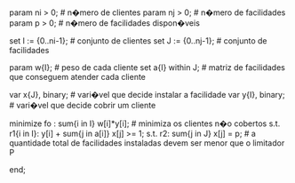 param ni > 0; 	# n�mero de clientes
param nj > 0; 	# n�mero de facilidades
param p > 0; 	# n�mero de facilidades dispon�veis

set I := {0..ni-1};		# conjunto de clientes
set J := {0..nj-1};		# conjunto de facilidades

param w{I};			# peso de cada cliente
set a{I} within J;	# matriz de facilidades que conseguem atender cada cliente

var x{J}, binary; 	# vari�vel que decide instalar a facilidade
var y{I}, binary;	# vari�vel que decide cobrir um cliente

minimize fo : sum{i in I} w[i]*y[i];		# minimiza os clientes n�o cobertos
s.t. r1{i in I}: y[i] + sum{j in a[i]} x[j] >= 1;
s.t. r2: sum{j in J} x[j] = p;		# a quantidade total de facilidades instaladas devem ser menor que o limitador P

end;
